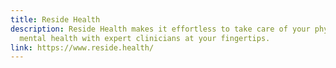 ```yaml
---
title: Reside Health
description: Reside Health makes it effortless to take care of your physical and
  mental health with expert clinicians at your fingertips.
link: https://www.reside.health/
---
```

